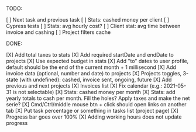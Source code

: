 TODO:

[ ] Next task and previous task
[ ] Stats: cashed money per client
[ ] Cypress tests
[ ] Stats: avg hourly cost?
[ ] Client stat: avg time between invoice and cashing
[ ] Project filters cache

DONE:

[X] Add total taxes to stats
[X] Add required startDate and endDate to projects
[X] Use expected budget in stats
[X] Add "to" dates to user profile, default should be the end of the current month + 1 millisecond
[X] Add invoice data (optional, number and date) to projects
[X] Projects toggles, 3-state (with undefined): cashed, invoice sent, ongoing, future
[X] Add previous and next projects
[X] Invoices list
[X] Fix calendar (e.g.: 2021-05-31 is not selectable)
[X] Stats: cashed money per month
[X] Stats: add yearly totals to cash per month. Fill the holes? Apply taxes and make the net serie?
[X] Cmd/Ctrl/middle mouse btn + click should open links on another tab
[X] Put task percentage or something in tasks list (project page)
[X] Progress bar goes over 100%
[X] Adding working hours does not update progress
